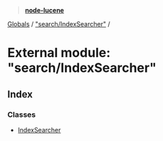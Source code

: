 > **[node-lucene](../README.md)**

[Globals](../README.md) / ["search/IndexSearcher"](_search_indexsearcher_.md) /

# External module: "search/IndexSearcher"

## Index

### Classes

* [IndexSearcher](../classes/_search_indexsearcher_.indexsearcher.md)